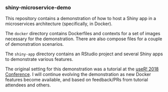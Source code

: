 ### shiny-microservice-demo

This repository contains a demonstration of how to host a Shiny app in a microservices architecture (specifically, in Docker).

The `docker` directory contains Dockerfiles and contexts for a set of images necessary for the demonstration.  There are also
compose files for a couple of demonstration scenarios.

The `shiny-app` directory contains an RStudio project and several Shiny apps to demonstrate various features.

The original setting for this demonstration was a tutorial at the [useR! 2018 Conference](https://user2018.r-project.org/).  I will continue
evolving the demonstration as new Docker features become available, and based on feedback/PRs from tutorial attendees and others.

